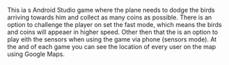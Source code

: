 This ia s Android Studio game where the plane needs to dodge the birds arriving towards him and collect as many coins as possible.
There is an option to challenge the player on set the fast mode, which means the birds and coins will appeaer in higher speed.
Other then that the is an option to play eith the sensors when using the game via phone (sensors mode).
At the and of each game you can see the location of every user on the map using Google Maps.
